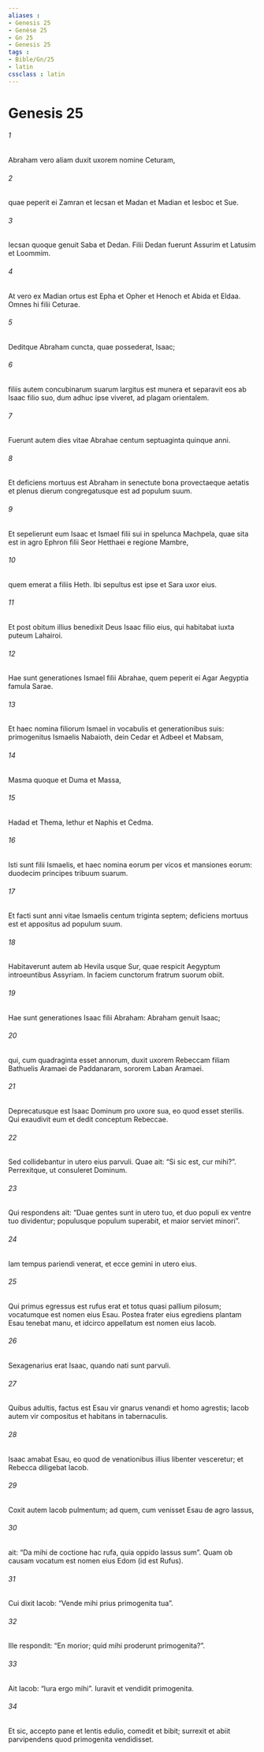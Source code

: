 ```yaml
---
aliases : 
- Genesis 25
- Genèse 25
- Gn 25
- Genesis 25
tags : 
- Bible/Gn/25
- latin
cssclass : latin
---
```


# Genesis 25

###### 1
Abraham vero aliam duxit uxorem nomine Ceturam, 
###### 2
quae peperit ei Zamran et Iecsan et Madan et Madian et Iesboc et Sue. 
###### 3
Iecsan quoque genuit Saba et Dedan. Filii Dedan fuerunt Assurim et Latusim et Loommim. 
###### 4
At vero ex Madian ortus est Epha et Opher et Henoch et Abida et Eldaa. Omnes hi filii Ceturae.
###### 5
Deditque Abraham cuncta, quae possederat, Isaac; 
###### 6
filiis autem concubinarum suarum largitus est munera et separavit eos ab Isaac filio suo, dum adhuc ipse viveret, ad plagam orientalem.
###### 7
Fuerunt autem dies vitae Abrahae centum septuaginta quinque anni. 
###### 8
Et deficiens mortuus est Abraham in senectute bona provectaeque aetatis et plenus dierum congregatusque est ad populum suum. 
###### 9
Et sepelierunt eum Isaac et Ismael filii sui in spelunca Machpela, quae sita est in agro Ephron filii Seor Hetthaei e regione Mambre, 
###### 10
quem emerat a filiis Heth. Ibi sepultus est ipse et Sara uxor eius.
###### 11
Et post obitum illius benedixit Deus Isaac filio eius, qui habitabat iuxta puteum Lahairoi.
###### 12
Hae sunt generationes Ismael filii Abrahae, quem peperit ei Agar Aegyptia famula Sarae. 
###### 13
Et haec nomina filiorum Ismael in vocabulis et generationibus suis: primogenitus Ismaelis Nabaioth, dein Cedar et Adbeel et Mabsam, 
###### 14
Masma quoque et Duma et Massa, 
###### 15
Hadad et Thema, Iethur et Naphis et Cedma. 
###### 16
Isti sunt filii Ismaelis, et haec nomina eorum per vicos et mansiones eorum: duodecim principes tribuum suarum.
###### 17
Et facti sunt anni vitae Ismaelis centum triginta septem; deficiens mortuus est et appositus ad populum suum. 
###### 18
Habitaverunt autem ab Hevila usque Sur, quae respicit Aegyptum introeuntibus Assyriam. In faciem cunctorum fratrum suorum obiit.
###### 19
Hae sunt generationes Isaac filii Abraham: Abraham genuit Isaac; 
###### 20
qui, cum quadraginta esset annorum, duxit uxorem Rebeccam filiam Bathuelis Aramaei de Paddanaram, sororem Laban Aramaei. 
###### 21
Deprecatusque est Isaac Dominum pro uxore sua, eo quod esset sterilis. Qui exaudivit eum et dedit conceptum Rebeccae. 
###### 22
Sed collidebantur in utero eius parvuli. Quae ait: “Si sic est, cur mihi?”. Perrexitque, ut consuleret Dominum. 
###### 23
Qui respondens ait: “Duae gentes sunt in utero tuo, et duo populi ex ventre tuo dividentur; populusque populum superabit, et maior serviet minori”.
###### 24
Iam tempus pariendi venerat, et ecce gemini in utero eius. 
###### 25
Qui primus egressus est rufus erat et totus quasi pallium pilosum; vocatumque est nomen eius Esau. Postea frater eius egrediens plantam Esau tenebat manu, et idcirco appellatum est nomen eius Iacob. 
###### 26
Sexagenarius erat Isaac, quando nati sunt parvuli.
###### 27
Quibus adultis, factus est Esau vir gnarus venandi et homo agrestis; Iacob autem vir compositus et habitans in tabernaculis. 
###### 28
Isaac amabat Esau, eo quod de venationibus illius libenter vesceretur; et Rebecca diligebat Iacob. 
###### 29
Coxit autem Iacob pulmentum; ad quem, cum venisset Esau de agro lassus, 
###### 30
ait: “Da mihi de coctione hac rufa, quia oppido lassus sum”. Quam ob causam vocatum est nomen eius Edom (id est Rufus). 
###### 31
Cui dixit Iacob: “Vende mihi prius primogenita tua”. 
###### 32
Ille respondit: “En morior; quid mihi proderunt primogenita?”. 
###### 33
Ait Iacob: “Iura ergo mihi”. Iuravit et vendidit primogenita. 
###### 34
Et sic, accepto pane et lentis edulio, comedit et bibit; surrexit et abiit parvipendens quod primogenita vendidisset.
